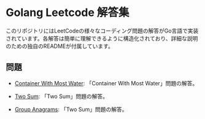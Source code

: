 # Golang Leetcode 解答集

このリポジトリにはLeetCodeの様々なコーディング問題の解答がGo言語で実装されています。各解答は簡単に理解できるように構造化されており、詳細な説明のための独自のREADMEが付属しています。

## 問題

- [Container With Most Water](./problems/ContainerWithMostWater/README.md): 「Container With Most Water」問題の解答。

- [Two Sum](./problems/TwoSum/README.md): 「Two Sum」問題の解答。

- [Group Anagrams](./problems/GroupAnagrams/README.md): 「Two Sum」問題の解答。